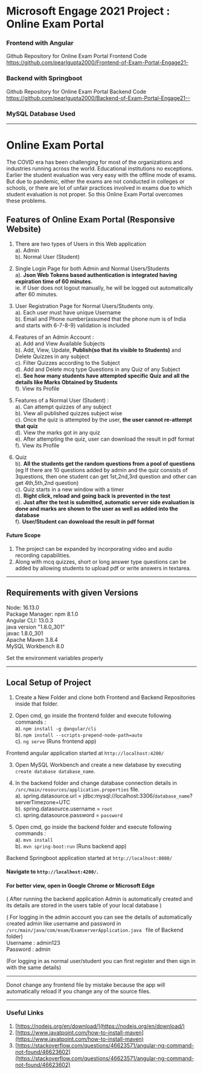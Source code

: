 # Microsoft Engage 2021 Project : Online Exam Portal

### Frontend with Angular
Github Repository for Online Exam Portal Frontend Code [ https://github.com/pearlgupta2000/Frontend-of-Exam-Portal-Engage21- ](https://github.com/pearlgupta2000/Frontend-of-Exam-Portal-Engage21-)

### Backend with Springboot
Github Repository for Online Exam Portal Backend Code[ https://github.com/pearlgupta2000/Backend-of-Exam-Portal-Engage21-- ](https://github.com/pearlgupta2000/Backend-of-Exam-Portal-Engage21--)

### MySQL Database Used

---

# Online Exam Portal

The COVID era has been challenging for most of the organizations and industries running across the world.
Educational institutions no exceptions. Earlier the student evaluation was very easy with the offline mode of exams.
But due to pandemic, either the exams are not conducted in colleges or schools, or there are lot of unfair practices
involved in exams due to which student evaluation is not proper.
So this Online Exam Portal overcomes these problems.

## Features of Online Exam Portal (Responsive Website)

1. There are two types of Users in this Web application <br>
   a). Admin <br>
   b). Normal User (Student)

2. Single Login Page for both Admin and Normal Users/Students <br>
   a). **Json Web Tokens based authentication is integrated having expiration time of 60 minutes.** <br>
   ie. if User does not logout manually, he will be logged out automatically after 60 minutes.

3. User Registration Page for Normal Users/Students only. <br>
   a). Each user must have unique Username <br>
   b). Email and Phone number(assumed that the phone num is of India and starts with 6-7-8-9) validation is included

5. Features of an Admin Account : <br>
   a). Add and View Available Subjects <br>
   b). Add, View, Update, **Publish(so that its visible to Students)** and Delete Quizzes in any subject <br>
   c). Filter Quizzes according to the Subject <br>
   d). Add and Delete mcq type Questions in any Quiz of any Subject <br>
   e). **See how many students have attempted specific Quiz and all the details like Marks Obtained by Students** <br>
   f). View its Profile

6. Features of a Normal User (Student) : <br>
   a). Can attempt quizzes of any subject <br>
   b). View all published quizzes subject wise <br>
   c). Once the quiz is attempted by the user, **the user cannot re-attempt that quiz** <br>
   d). View the marks got in any quiz <br>
   e). After attempting the quiz, user can download the result in pdf format <br>
   f). View its Profile

7. Quiz <br>
   b). **All the students get the random questions from a pool of questions** (eg If there are 10 questions added by admin and the quiz consists of 3questions, then one student can get 1st,2nd,3rd question and other can get 4th,5th,2nd question)<br>
   c). Quiz starts in a new window with a timer <br>
   d). **Right click, reload and going back is prevented in the test** <br>
   e). **Just after the test is submitted, automatic server side evaluation is done and marks are shown to the user as well as added into the database** <br>
   f). **User/Student can download the result in pdf format**

#### Future Scope
1. The project can be expanded by incorporating video and audio recording capabilities.
2. Along with mcq quizzes, short or long answer type questions can be added by allowing students to upload pdf or write answers in textarea.

---

## Requirements with given Versions

Node: 16.13.0 <br>
Package Manager: npm 8.1.0<br>
Angular CLI: 13.0.3 <br>
java version "1.8.0_301" <br>
javac 1.8.0_301 <br>
Apache Maven 3.8.4 <br>
MySQL Workbench 8.0 <br>

Set the environment variables properly

---

## Local Setup of Project

1. Create a New Folder and clone both Frontend and Backend Repositories inside that folder.

2. Open cmd, go inside the frontend folder and execute following commands : <br>
   a). `npm install -g @angular/cli` <br>
   b). `npm install --scripts-prepend-node-path=auto` <br>
   c). `ng serve` (Runs frontend app) <br>

Frontend angular application started at `http://localhost:4200/`

3. Open MySQL Workbench and create a new database by executing `create database database_name`.

4. In the backend folder and change database connection details in `/src/main/resources/application.properties` file. <br>
   a). spring.datasource.url = jdbc:mysql://localhost:3306/`database_name`?serverTimezone=UTC <br>
   b). spring.datasource.username = `root` <br>
   c). spring.datasource.password = `password` <br>

5. Open cmd, go inside the backend folder and execute following commands : <br>
   a). `mvn install` <br>
   b). `mvn spring-boot:run` (Runs backend app) <br>

Backend Springboot application started at `http://localhost:8080/`

#### Navigate to `http://localhost:4200/`. <br>

#### For better view, open in Google Chrome or Microsoft Edge

( After running the backend application Admin is automatically created and its details are stored in the users table of your local database )<br>

( For logging in the admin account you can see the details of automatically created admin like username and password in `/src/main/java/com/exam/ExamserverApplication.java ` file of Backend folder) <br>
Username : admin123 <br>
Password : admin <br>

(For logging in as normal user/student you can first register and then sign in with the same details)

---

Donot change any frontend file by mistake because the app will automatically reload if you change any of the source files.<br>

---

### Useful Links
1. [https://nodejs.org/en/download/](https://nodejs.org/en/download/) <br>
2. [https://www.javatpoint.com/how-to-install-maven](https://www.javatpoint.com/how-to-install-maven)
3. [https://stackoverflow.com/questions/46623571/angular-ng-command-not-found/46623602](https://stackoverflow.com/questions/46623571/angular-ng-command-not-found/46623602)
